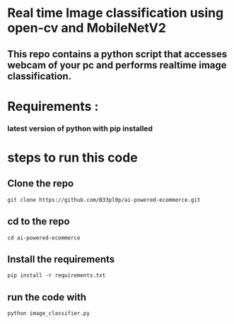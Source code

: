 # Real time Image classification using open-cv and MobileNetV2  
## This repo contains a python script that accesses webcam of your pc and performs realtime image classification.
# Requirements :
 ### latest version of python with pip installed
# steps to run this code

## Clone the repo
 `git clone https://github.com/B33pl0p/ai-powered-ecommerce.git`
## cd to the repo
 `cd ai-powered-ecommerce`
## Install the requirements 
`pip install -r requirements.txt`
## run the code with
`python image_classifier.py`
 
